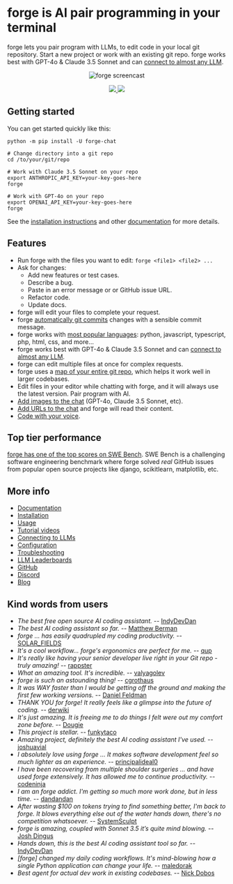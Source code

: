 
<!-- Edit README.md, not index.md -->

# forge is AI pair programming in your terminal

forge lets you pair program with LLMs,
to edit code in your local git repository.
Start a new project or work with an existing git repo.
forge works best with GPT-4o & Claude 3.5 Sonnet and can 
[connect to almost any LLM](https://forge.chat/docs/llms.html).

<!-- SCREENCAST START -->
<p align="center">
  <img
    src="https://forge.chat/assets/screencast.svg"
    alt="forge screencast"
  >
</p>
<!-- SCREENCAST END -->

<!-- VIDEO START
<p align="center">
  <video style="max-width: 100%; height: auto;" autoplay loop muted playsinline>
    <source src="/assets/shell-cmds-small.mp4" type="video/mp4">
    Your browser does not support the video tag.
  </video>
</p>
VIDEO END -->

<p align="center">
  <a href="https://discord.gg/Tv2uQnR88V">
    <img src="https://img.shields.io/badge/Join-Discord-blue.svg"/>
  </a>
  <a href="https://forge.chat/docs/install.html">
    <img src="https://img.shields.io/badge/Read-Docs-green.svg"/>
  </a>
</p>

## Getting started
<!--[[[cog
# We can't "include" here.
# Because this page is rendered by GitHub as the repo README
cog.out(open("forge/website/_includes/get-started.md").read())
]]]-->

You can get started quickly like this:

```
python -m pip install -U forge-chat

# Change directory into a git repo
cd /to/your/git/repo

# Work with Claude 3.5 Sonnet on your repo
export ANTHROPIC_API_KEY=your-key-goes-here
forge

# Work with GPT-4o on your repo
export OPENAI_API_KEY=your-key-goes-here
forge 
```
<!--[[[end]]]-->

See the
[installation instructions](https://forge.chat/docs/install.html)
and other
[documentation](https://forge.chat/docs/usage.html)
for more details.

## Features

- Run forge with the files you want to edit: `forge <file1> <file2> ...`
- Ask for changes:
  - Add new features or test cases.
  - Describe a bug.
  - Paste in an error message or or GitHub issue URL.
  - Refactor code.
  - Update docs.
- forge will edit your files to complete your request.
- forge [automatically git commits](https://forge.chat/docs/git.html) changes with a sensible commit message.
- forge works with [most popular languages](https://forge.chat/docs/languages.html): python, javascript, typescript, php, html, css, and more...
- forge works best with GPT-4o & Claude 3.5 Sonnet and can [connect to almost any LLM](https://forge.chat/docs/llms.html).
- forge can edit multiple files at once for complex requests.
- forge uses a [map of your entire git repo](https://forge.chat/docs/repomap.html), which helps it work well in larger codebases.
- Edit files in your editor while chatting with forge,
and it will always use the latest version.
Pair program with AI.
- [Add images to the chat](https://forge.chat/docs/usage/images-urls.html) (GPT-4o, Claude 3.5 Sonnet, etc).
- [Add URLs to the chat](https://forge.chat/docs/usage/images-urls.html) and forge will read their content.
- [Code with your voice](https://forge.chat/docs/usage/voice.html).


## Top tier performance

[forge has one of the top scores on SWE Bench](https://forge.chat/2024/06/02/main-swe-bench.html).
SWE Bench is a challenging software engineering benchmark where forge
solved *real* GitHub issues from popular open source
projects like django, scikitlearn, matplotlib, etc.

## More info

- [Documentation](https://forge.chat/)
- [Installation](https://forge.chat/docs/install.html)
- [Usage](https://forge.chat/docs/usage.html)
- [Tutorial videos](https://forge.chat/docs/usage/tutorials.html)
- [Connecting to LLMs](https://forge.chat/docs/llms.html)
- [Configuration](https://forge.chat/docs/config.html)
- [Troubleshooting](https://forge.chat/docs/troubleshooting.html)
- [LLM Leaderboards](https://forge.chat/docs/leaderboards/)
- [GitHub](https://github.com/forge-AI/forge)
- [Discord](https://discord.gg/Tv2uQnR88V)
- [Blog](https://forge.chat/blog/)


## Kind words from users

- *The best free open source AI coding assistant.* -- [IndyDevDan](https://youtu.be/YALpX8oOn78)
- *The best AI coding assistant so far.* -- [Matthew Berman](https://www.youtube.com/watch?v=df8afeb1FY8)
- *forge ... has easily quadrupled my coding productivity.* -- [SOLAR_FIELDS](https://news.ycombinator.com/item?id=36212100)
- *It's a cool workflow... forge's ergonomics are perfect for me.* -- [qup](https://news.ycombinator.com/item?id=38185326)
- *It's really like having your senior developer live right in your Git repo - truly amazing!* -- [rappster](https://github.com/forge-AI/forge/issues/124)
- *What an amazing tool. It's incredible.* -- [valyagolev](https://github.com/forge-AI/forge/issues/6#issue-1722897858)
- *forge is such an astounding thing!* -- [cgrothaus](https://github.com/forge-AI/forge/issues/82#issuecomment-1631876700)
- *It was WAY faster than I would be getting off the ground and making the first few working versions.* -- [Daniel Feldman](https://twitter.com/d_feldman/status/1662295077387923456)
- *THANK YOU for forge! It really feels like a glimpse into the future of coding.* -- [derwiki](https://news.ycombinator.com/item?id=38205643)
- *It's just amazing.  It is freeing me to do things I felt were out my comfort zone before.* -- [Dougie](https://discord.com/channels/1131200896827654144/1174002618058678323/1174084556257775656)
- *This project is stellar.* -- [funkytaco](https://github.com/forge-AI/forge/issues/112#issuecomment-1637429008)
- *Amazing project, definitely the best AI coding assistant I've used.* -- [joshuavial](https://github.com/forge-AI/forge/issues/84)
- *I absolutely love using forge ... It makes software development feel so much lighter as an experience.* -- [principalideal0](https://discord.com/channels/1131200896827654144/1133421607499595858/1229689636012691468)
- *I have been recovering from multiple shoulder surgeries ... and have used forge extensively. It has allowed me to continue productivity.* -- [codeninja](https://www.reddit.com/r/OpenAI/s/nmNwkHy1zG)
- *I am an forge addict. I'm getting so much more work done, but in less time.* -- [dandandan](https://discord.com/channels/1131200896827654144/1131200896827654149/1135913253483069470)
- *After wasting $100 on tokens trying to find something better, I'm back to forge. It blows everything else out of the water hands down, there's no competition whatsoever.* -- [SystemSculpt](https://discord.com/channels/1131200896827654144/1131200896827654149/1178736602797846548)
- *forge is amazing, coupled with Sonnet 3.5 it’s quite mind blowing.* -- [Josh Dingus](https://discord.com/channels/1131200896827654144/1133060684540813372/1262374225298198548)
- *Hands down, this is the best AI coding assistant tool so far.* -- [IndyDevDan](https://www.youtube.com/watch?v=MPYFPvxfGZs)
- *[forge] changed my daily coding workflows. It's mind-blowing how a single Python application can change your life.* -- [maledorak](https://discord.com/channels/1131200896827654144/1131200896827654149/1258453375620747264)
- *Best agent for actual dev work in existing codebases.* -- [Nick Dobos](https://twitter.com/NickADobos/status/1690408967963652097?s=20)

